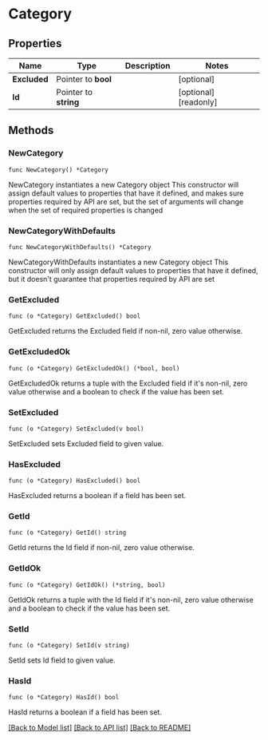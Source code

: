 # Category

## Properties

Name | Type | Description | Notes
------------ | ------------- | ------------- | -------------
**Excluded** | Pointer to **bool** |  | [optional] 
**Id** | Pointer to **string** |  | [optional] [readonly] 

## Methods

### NewCategory

`func NewCategory() *Category`

NewCategory instantiates a new Category object
This constructor will assign default values to properties that have it defined,
and makes sure properties required by API are set, but the set of arguments
will change when the set of required properties is changed

### NewCategoryWithDefaults

`func NewCategoryWithDefaults() *Category`

NewCategoryWithDefaults instantiates a new Category object
This constructor will only assign default values to properties that have it defined,
but it doesn't guarantee that properties required by API are set

### GetExcluded

`func (o *Category) GetExcluded() bool`

GetExcluded returns the Excluded field if non-nil, zero value otherwise.

### GetExcludedOk

`func (o *Category) GetExcludedOk() (*bool, bool)`

GetExcludedOk returns a tuple with the Excluded field if it's non-nil, zero value otherwise
and a boolean to check if the value has been set.

### SetExcluded

`func (o *Category) SetExcluded(v bool)`

SetExcluded sets Excluded field to given value.

### HasExcluded

`func (o *Category) HasExcluded() bool`

HasExcluded returns a boolean if a field has been set.

### GetId

`func (o *Category) GetId() string`

GetId returns the Id field if non-nil, zero value otherwise.

### GetIdOk

`func (o *Category) GetIdOk() (*string, bool)`

GetIdOk returns a tuple with the Id field if it's non-nil, zero value otherwise
and a boolean to check if the value has been set.

### SetId

`func (o *Category) SetId(v string)`

SetId sets Id field to given value.

### HasId

`func (o *Category) HasId() bool`

HasId returns a boolean if a field has been set.


[[Back to Model list]](../README.md#documentation-for-models) [[Back to API list]](../README.md#documentation-for-api-endpoints) [[Back to README]](../README.md)


